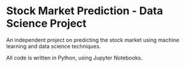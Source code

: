 # Stock Market Prediction - Data Science Project

An independent project on predicting the stock market using machine learning and data science techniques. 

All code is written in Python, using Jupyter Notebooks. 
